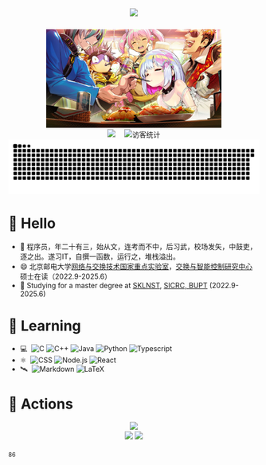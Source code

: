 <!--打字效果-->
<h1 align="center">
  <img src="https://readme-typing-svg.herokuapp.com?color=A0FFF9&background=000000&center=true&vCenter=true&width=700&lines=%E6%B0%B4%E8%89%B2%E3%81%AESunday!+Sunday!;%E4%B8%96%E4%BF%97%E5%8F%AA%E4%BC%9A%E5%BD%B1%E5%93%8D%E6%88%91coding%E7%9A%84%E9%80%9F%E5%BA%A6%EF%BC%8C%E4%BD%86%E5%8D%97%E6%A2%A6%E8%8A%BD%E4%B8%8D%E4%BC%9A%EF%BC%8C%E5%A5%B9%E7%94%9A%E8%87%B3%E8%83%BD%E5%B8%A6%E6%88%91%E9%A3%9E">
</h1>
<!--图片-->
<div align="center"> <img src="img/dohna1.jpg" style="width:70%;height:70%"> </div>

<!-- 个人资料徽标 -->
<div align="center">
  <a href="https://xitie2000.github.io/"><img src="https://img.shields.io/badge/website-%E4%B8%AA%E4%BA%BA%E7%BD%91%E7%AB%99-blue"></a>&emsp;
<!-- 访客数统计徽标 -->
  <img src="https://visitor-badge.glitch.me/badge?page_id=xitie2000" alt="访客统计" /></div>
<div align="center"><img src="assets/github-contribution-grid-snake.svg" /></div>


#  🙋 Hello

- 💬 程序员，年二十有三，始从文，连考而不中，后习武，校场发矢，中鼓吏，逐之出。遂习IT，自撰一函数，运行之，堆栈溢出。
- 😄 北京邮电大学<a href="http://sklnst.bupt.edu.cn/" target="_blank">网络与交换技术国家重点实验室</a>，<a href="http://sicrc.cn/" target="_blank">交换与智能控制研究中心 </a>硕士在读（2022.9-2025.6）
- 🤔 Studying for a master degree at <a href="http://sklnst.bupt.edu.cn/" target="_blank">SKLNST</a>, <a href="http://sicrc.cn/" target="_blank">SICRC, BUPT</a> (2022.9-2025.6)

# 🌱 Learning
- 💻  &nbsp;![C](https://img.shields.io/badge/-C-00599C?style=flat&logo=C)
  ![C++](https://img.shields.io/badge/-C++-00599C?style=flat&logo=C%2B%2B)
  ![Java](https://img.shields.io/badge/-Python-00599C?style=flat&logo=java)
  ![Python](https://img.shields.io/badge/-Python-00599C?style=flat&logo=Python)
  ![Typescript](https://img.shields.io/badge/-Typescript-00599C?style=flat&logo=Typescript)
- ⚛️  &nbsp;![CSS](https://img.shields.io/badge/-CSS-00599C?style=flat&logo=CSS3)
  ![Node.js](https://img.shields.io/badge/-Node.js-00599C?style=flat&logo=node.js)
  ![React](https://img.shields.io/badge/-React-00599C?style=flat&logo=react)
- 🛰️  &nbsp;![Markdown](https://img.shields.io/badge/-Markdown-00599C?style=flat&logo=markdown)
  ![LaTeX](https://img.shields.io/badge/-LaTeX-00599C?style=flat&logo=latex)

# 🚀 Actions

<div align="center"> <img src="https://metrics.lecoq.io/xitie2000?template=classic&base.indepth=false&base.hireable=false&config.timezone=Asia%2FShanghai"> </div>
<div align="center"> <img height="137px" src="https://github-readme-stats.vercel.app/api?username=xitie2000&show_icons=true&include_all_commits=true&count_private=true" /> 
<img src="https://github-readme-stats.vercel.app/api/top-langs/?username=xitie2000&layout=compact&langs_count=8" /> </div>

<sub>86</sub>

<!--
**xitie2000/xitie2000** is a ✨ _special_ ✨ repository because its `README.md` (this file) appears on your GitHub profile.
### Hi there 👋
Here are some ideas to get you started:

- 🔭 I’m currently working on ...
- 🌱 I’m currently learning ...
- 👯 I’m looking to collaborate on ...
- 🤔 I’m looking for help with ...
- 💬 Ask me about ...
- 📫 How to reach me: ...
- 😄 Pronouns: ...
- ⚡ Fun fact: ...
-->
